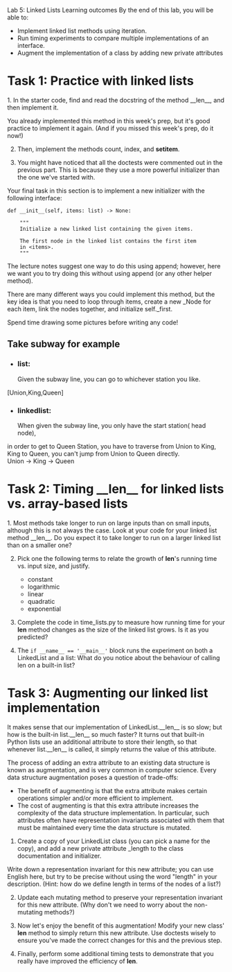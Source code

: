 Lab 5: Linked Lists
Learning outcomes
By the end of this lab, you will be able to:

- Implement linked list methods using iteration.
- Run timing experiments to compare multiple implementations of an interface.
- Augment the implementation of a class by adding new private attributes

<h1>Task 1: Practice with linked lists</h1>
1. In the starter code, find and read the docstring of the method __len__, and then implement it.

You already implemented this method in this week's prep, but it's good practice to implement it again. 
(And if you missed this week's prep, do it now!)

2. Then, implement the methods count, index, and __setitem__.

3. You might have noticed that all the doctests were commented out in the previous part. 
This is because they use a more powerful initializer than the one we've started with.

Your final task in this section is to implement a new initializer with the following interface:
```
def __init__(self, items: list) -> None:

    """
    Initialize a new linked list containing the given items.

    The first node in the linked list contains the first item
    in <items>.
    """
```
The lecture notes suggest one way to do this using append; 
however, here we want you to try doing this without using append (or any other helper method).

There are many different ways you could implement this method, but the key idea is that you need to loop through items,
 create a new _Node for each item, link the nodes together, and initialize self._first.

Spend time drawing some pictures before writing any code!


<h2>Take subway for example</h2>

- <h3>list:</h3> Given the subway line, you can go to whichever station you like.  
[Union,King,Queen]

- <h3>linkedlist:</h3> When given the subway line, you only have the start station( head node),  
in order to get to Queen Station, you have to traverse from Union to King, King to Queen, you can't jump from Union to Queen directly.  
Union -> King ->  Queen

<h1>Task 2: Timing __len__ for linked lists vs. array-based lists</h1>
1. Most methods take longer to run on large inputs than on small inputs, although this is not always the case. 
  Look at your code for your linked list method __len__. 
  Do you expect it to take longer to run on a larger linked list than on a smaller one?

2. Pick one the following terms to relate the growth of __len__'s running time vs. input size, and justify.
    - constant
    - logarithmic
    - linear
    - quadratic
    - exponential
3. Complete the code in time_lists.py to measure how running time for your __len__ method changes 
    as the size of the linked list grows. Is it as you predicted?

4. The ``if __name__ == '__main__'`` block runs the experiment on both a LinkedList and a list: 
    What do you notice about the behaviour of calling len on a built-in list?
    
<h1>Task 3: Augmenting our linked list implementation</h1>
It makes sense that our implementation of LinkedList.__len__ is so slow; 
but how is the built-in list.__len__ so much faster? 
It turns out that built-in Python lists use an additional attribute to store their length,
 so that whenever list.__len__ is called, it simply returns the value of this attribute.

The process of adding an extra attribute to an existing data structure is known as augmentation, 
and is very common in computer science. Every data structure augmentation poses a question of trade-offs:

- The benefit of augmenting is that the extra attribute makes certain operations simpler and/or more efficient to implement.
- The cost of augmenting is that this extra attribute increases the complexity of the data structure implementation. 
In particular, such attributes often have representation invariants associated with them 
that must be maintained every time the data structure is mutated.

1. Create a copy of your LinkedList class (you can pick a name for the copy), 
and add a new private attribute _length to the class documentation and initializer.



Write down a representation invariant for this new attribute; you can use English here, 
but try to be precise without using the word "length" in your description. 
(Hint: how do we define length in terms of the nodes of a list?)

2. Update each mutating method to preserve your representation invariant for this new attribute. 
(Why don't we need to worry about the non-mutating methods?)

3. Now let's enjoy the benefit of this augmentation! Modify your new class' __len__ method to simply return 
this new attribute. Use doctests wisely to ensure you've made the correct changes for this and the previous step.

4. Finally, perform some additional timing tests to demonstrate that you really have improved the efficiency of __len__.

